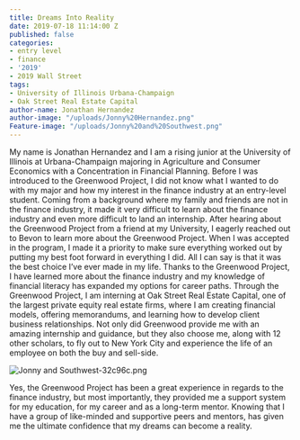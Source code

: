 ```yaml
---
title: Dreams Into Reality
date: 2019-07-18 11:14:00 Z
published: false
categories:
- entry level
- finance
- '2019'
- 2019 Wall Street
tags:
- University of Illinois Urbana-Champaign
- Oak Street Real Estate Capital
author-name: Jonathan Hernandez
author-image: "/uploads/Jonny%20Hernandez.png"
Feature-image: "/uploads/Jonny%20and%20Southwest.png"
---
```


My name is Jonathan Hernandez and I am a rising junior at the University of Illinois at Urbana-Champaign majoring in Agriculture and Consumer Economics with a Concentration in Financial Planning. Before I was introduced to the Greenwood Project, I did not know what I wanted to do with my major and how my interest in the finance industry at an entry-level student. Coming from a background where my family and friends are not in the finance industry, it made it very difficult to learn about the finance industry and even more difficult to land an internship. After hearing about the Greenwood Project from a friend at my University, I eagerly reached out to Bevon to learn more about the Greenwood Project. When I was accepted in the program,  I made it a priority to make sure everything worked out by putting my best foot forward in everything I did. All I can say is that it was the best choice I’ve ever made in my life. Thanks to the Greenwood Project, I have learned more about the finance industry and my knowledge of financial literacy has expanded my options for career paths. Through the Greenwood Project, I am interning at Oak Street Real Estate Capital, one of the largest private equity real estate firms, where I am creating financial models, offering memorandums, and learning how to develop client business relationships. Not only did Greenwood provide me with an amazing internship and guidance, but they also choose me, along with 12 other scholars, to fly out to New York City and experience the life of an employee on both the buy and sell-side.

![Jonny and Southwest-32c96c.png](/uploads/Jonny%20and%20Southwest-32c96c.png)

 Yes, the Greenwood Project has been a great experience in regards to the finance industry, but most importantly, they provided me a support system for my education, for my career and as a long-term mentor.  Knowing that I have a group of like-minded and supportive peers and mentors, has given me the ultimate confidence that my dreams can become a reality.